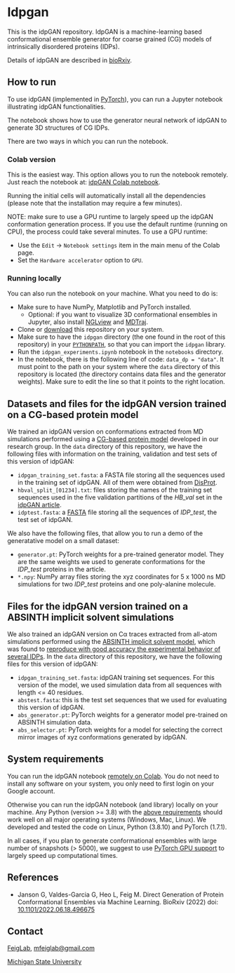 # Idpgan

This is the idpGAN repository. IdpGAN is a machine-learning based conformational ensemble generator for coarse grained (CG) models of intrinsically disordered proteins (IDPs).

Details of idpGAN are described in [bioRxiv](https://www.biorxiv.org/content/10.1101/2022.06.18.496675v1).

## How to run

To use idpGAN (implemented in [PyTorch](https://pytorch.org)), you can run a Jupyter notebook illustrating idpGAN functionalities.

The notebook shows how to use the generator neural network of idpGAN to generate 3D structures of CG IDPs.

There are two ways in which you can run the notebook.

### Colab version

This is the easiest way. This option allows you to run the notebook remotely. Just reach the notebook at: [idpGAN Colab notebook](https://colab.research.google.com/github/feiglab/idpgan/blob/main/notebooks/idpgan_experiments.ipynb).

Running the initial cells will automatically install all the dependencies (please note that the installation may require a few minutes).

NOTE: make sure to use a GPU runtime to largely speed up the idpGAN conformation generation process. If you use the default runtime (running on CPU), the process could take several minutes. To use a GPU runtime:
  - Use the `Edit` -> `Notebook settings` item in the main menu of the Colab page.
  - Set the `Hardware accelerator` option to `GPU`.

### Running locally

You can also run the notebook on your machine. What you need to do is:
  - Make sure to have NumPy, Matplotlib and PyTorch installed.
    - Optional: if you want to visualize 3D conformational ensembles in Jupyter, also install [NGLview](https://github.com/nglviewer/nglview) and [MDTraj](https://github.com/mdtraj/mdtraj).
  - Clone or [download](https://github.com/feiglab/idpgan/archive/refs/heads/main.zip) this repository on your system.
  - Make sure to have the `idpgan` directory (the one found in the root of this repository) in your [`PYTHONPATH`](https://docs.python.org/3/using/cmdline.html#envvar-PYTHONPATH), so that you can import the `idpgan` library.
  - Run the `idpgan_experiments.ipynb` notebook in the `notebooks` directory.
  - In the notebook, there is the following line of code: `data_dp = "data"`. It must point to the path on your system where the `data` directory of this repository is located (the directory contains data files and the generator weights). Make sure to edit the line so that it points to the right location.

## Datasets  and files for the idpGAN version trained on a CG-based protein model

We trained an idpGAN version on conformations extracted from MD simulations performed using a [CG-based protein model](https://www.biorxiv.org/content/10.1101/2022.08.19.504518v1) developed in our research group. In the `data` directory of this repository, we have the following files with information on the training, validation and test sets of this version of idpGAN:
  - `idpgan_training_set.fasta`: a FASTA file storing all the sequences used in the training set of idpGAN. All of them were obtained from [DisProt](https://disprot.org).
  - `hbval_split_[01234].txt`: files storing the names of the training set sequences used in the five validation partitions of the *HB_val* set in the [idpGAN article](https://www.biorxiv.org/content/10.1101/2022.06.18.496675v1).
  - `idptest.fasta`: a [FASTA](https://en.wikipedia.org/wiki/FASTA_format) file storing all the sequences of *IDP_test*, the test set of idpGAN.

We also have the following files, that allow you to run a demo of the generatative model on a small dataset:
  - `generator.pt`: PyTorch weights for a pre-trained generator model. They are the same weights we used to generate conformations for the *IDP_test* proteins in the article.
  - `*.npy`: NumPy array files storing the xyz coordinates for 5 x 1000 ns MD simulations for two *IDP_test* proteins and one poly-alanine molecule.
  
## Files for the idpGAN version trained on a ABSINTH implicit solvent simulations

We also trained an idpGAN version on Cα traces extracted from all-atom simulations performed using the [ABSINTH implicit solvent model](https://pubmed.ncbi.nlm.nih.gov/18506808/), which was found to [reproduce with good accuracy the experimental behavior of several IDPs](https://pubmed.ncbi.nlm.nih.gov/29805999/). In the `data` directory of this repository, we have the following files for this version of idpGAN:
 - `idpgan_training_set.fasta`: idpGAN training set sequences. For this version of the model, we used simulation data from all sequences with length <= 40 residues.
 - `abstest.fasta`: this is the test set sequences that we used for evaluating this version of idpGAN.
 - `abs_generator.pt`: PyTorch weights for a generator model pre-trained on ABSINTH simulation data.
 - `abs_selector.pt`: PyTorch weights for a model for selecting the correct mirror images of xyz conformations generated by idpGAN.
  
## System requirements

You can run the idpGAN notebook [remotely on Colab](https://colab.research.google.com/github/feiglab/idpgan/blob/main/notebooks/idpgan_experiments.ipynb). You do not need to install any software on your system, you only need to first login on your Google account.

Otherwise you can run the idpGAN notebook (and library) locally on your machine. Any Python (version >= 3.8) with the [above requirements](#running-locally) should work well on all major operating systems (Windows, Mac, Linux). We developed and tested the code on Linux, Python (3.8.10) and PyTorch (1.7.1).

In all cases, if you plan to generate conformational ensembles with large number of snapshots (> 5000), we suggest to use [PyTorch GPU support](https://wandb.ai/wandb/common-ml-errors/reports/How-To-Use-GPU-with-PyTorch---VmlldzozMzAxMDk) to largely speed up computational times.
  
## References

- Janson G, Valdes-Garcia G, Heo L, Feig M. Direct Generation of Protein Conformational Ensembles via Machine Learning.
BioRxiv (2022) doi: [10.1101/2022.06.18.496675](https://www.biorxiv.org/content/10.1101/2022.06.18.496675v1.article-info)

## Contact

[FeigLab](https://feig.bch.msu.edu), mfeiglab@gmail.com

[Michigan State University](https://msu.edu)
